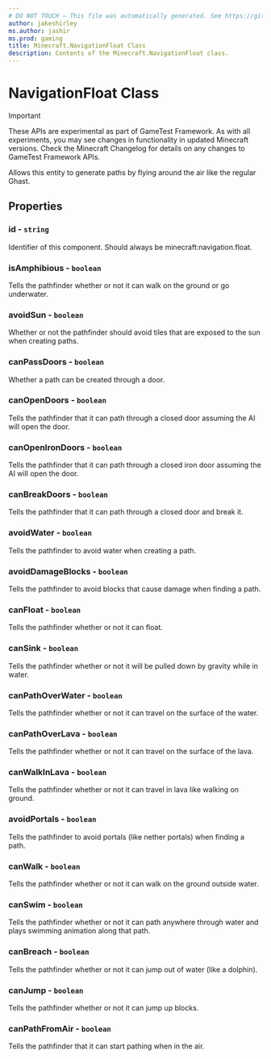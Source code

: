```yaml
---
# DO NOT TOUCH — This file was automatically generated. See https://github.com/Mojang/MinecraftScriptingApiDocsGenerator to modify descriptions, examples, etc.
author: jakeshirley
ms.author: jashir
ms.prod: gaming
title: Minecraft.NavigationFloat Class
description: Contents of the Minecraft.NavigationFloat class.
---
```

# NavigationFloat Class
>[!IMPORTANT]
>These APIs are experimental as part of GameTest Framework. As with all experiments, you may see changes in functionality in updated Minecraft versions. Check the Minecraft Changelog for details on any changes to GameTest Framework APIs.

Allows this entity to generate paths by flying around the air like the regular Ghast.

## Properties
### **id** - `string`
Identifier of this component. Should always be minecraft:navigation.float.


### **isAmphibious** - `boolean`
Tells the pathfinder whether or not it can walk on the ground or go underwater.


### **avoidSun** - `boolean`
Whether or not the pathfinder should avoid tiles that are exposed to the sun when creating paths.


### **canPassDoors** - `boolean`
Whether a path can be created through a door.


### **canOpenDoors** - `boolean`
Tells the pathfinder that it can path through a closed door assuming the AI will open the door.


### **canOpenIronDoors** - `boolean`
Tells the pathfinder that it can path through a closed iron door assuming the AI will open the door.


### **canBreakDoors** - `boolean`
Tells the pathfinder that it can path through a closed door and break it.


### **avoidWater** - `boolean`
Tells the pathfinder to avoid water when creating a path.


### **avoidDamageBlocks** - `boolean`
Tells the pathfinder to avoid blocks that cause damage when finding a path.


### **canFloat** - `boolean`
Tells the pathfinder whether or not it can float.


### **canSink** - `boolean`
Tells the pathfinder whether or not it will be pulled down by gravity while in water.


### **canPathOverWater** - `boolean`
Tells the pathfinder whether or not it can travel on the surface of the water.


### **canPathOverLava** - `boolean`
Tells the pathfinder whether or not it can travel on the surface of the lava.


### **canWalkInLava** - `boolean`
Tells the pathfinder whether or not it can travel in lava like walking on ground.


### **avoidPortals** - `boolean`
Tells the pathfinder to avoid portals (like nether portals) when finding a path.


### **canWalk** - `boolean`
Tells the pathfinder whether or not it can walk on the ground outside water.


### **canSwim** - `boolean`
Tells the pathfinder whether or not it can path anywhere through water and plays swimming animation along that path.


### **canBreach** - `boolean`
Tells the pathfinder whether or not it can jump out of water (like a dolphin).


### **canJump** - `boolean`
Tells the pathfinder whether or not it can jump up blocks.


### **canPathFromAir** - `boolean`
Tells the pathfinder that it can start pathing when in the air.



